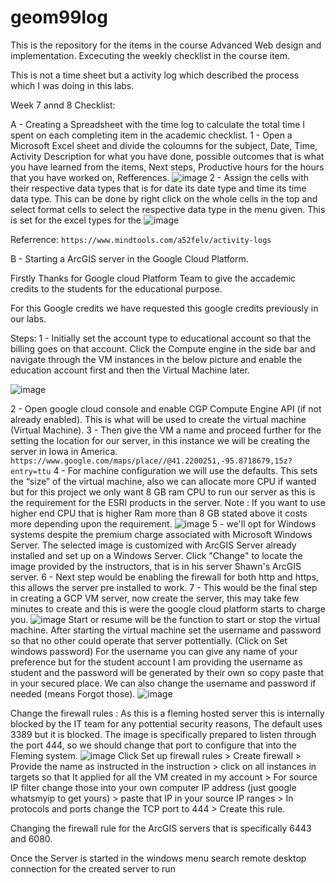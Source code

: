 # geom99log
This is the repository for the items in the course Advanced Web design and implementation. Excecuting the weekly checklist in the course item.

This is not a time sheet but a activity log which described the process which I was doing in this labs.

Week 7 annd 8 Checklist: 

A - Creating a Spreadsheet with the time log to calculate the total time I spent on each completing item in the academic checklist.
  1 - Open a Microsoft Excel sheet and divide the coloumns for the subject, Date, Time, Activity Description for what you have done, possible outcomes that is what you have learned from the items, Next steps, Productive hours for the hours that you have worked on, Refferences.
    ![image](https://github.com/rahulsaravanabavan/geom99log/assets/142858065/111ae533-fce1-4d5d-a5f9-71d9e8a50dbd)
  2 - Assign the cells with their respective data types that is for date its date type and time its time data type. This can be done by right click on the whole cells in the top and select format cells to select the respective data type in the menu given. This is set for the excel types for the
    ![image](https://github.com/rahulsaravanabavan/geom99log/assets/142858065/12ba7309-cbd6-4497-b54d-2c2a2043b016)

  Referrence: ```https://www.mindtools.com/a52felv/activity-logs```


B - Starting a ArcGIS server in the Google Cloud Platform.

Firstly Thanks for Google cloud Platform Team to give the accademic credits to the students for the educational purpose.

For this Google credits we have requested this google credits previously in our labs. 

Steps:
  1 - Initially set the account type to educational account so that the billing goes on that account. Click the Compute engine in the side bar and navigate through the VM instances in the below picture and enable the education account first and then the           Virtual Machine later.
  
  ![image](https://github.com/rahulsaravanabavan/geom99log/assets/142858065/2dd2ed97-6c53-4371-8dda-a2fa17990663)

  2 - Open google cloud console and enable CGP Compute Engine API (if not already enabled). This is what will be used to create the virtual machine (Virtual Machine).
  3 - Then give the VM a name and proceed further for the setting the location for our server, in this instance we will be creating the server in Iowa in America. 
  ```https://www.google.com/maps/place//@41.2200251,-95.8718679,15z?entry=ttu```
  4 - For machine configuration we will use the defaults. This sets the “size” of the virtual machine, also we can allocate more CPU if wanted but for this project we only want 8 GB ram CPU to run our server as this is the requirement for the ESRI products in                 the server.
  Note : If you want to use higher end CPU that is higher Ram more than 8 GB stated above it costs more depending upon the requirement.
  ![image](https://github.com/rahulsaravanabavan/geom99log/assets/142858065/008f9bbe-1001-4ed3-9900-d2df4e675cf2)
  5 - we'll opt for Windows systems despite the premium charge associated with Microsoft Windows Server. The selected image is customized with ArcGIS Server already installed and set up on a Windows Server. Click "Change" to locate the image provided by the instructors, that is in his server Shawn's ArcGIS server.
  6 - Next step would be enabling the firewall for both http and https, this allows the server pre installed to work.
  7 - This would be the final step in creating a GCP VM server, now create the server, this may take few minutes to create and this is were the google cloud platform starts to charge you.
  ![image](https://github.com/rahulsaravanabavan/geom99log/assets/142858065/5872cbc1-76cb-4eca-bb8a-ae220ad8942c) 
  Start or resume will be the function to start or stop the virtual machine. After starting the virtual machine set the username and password so that no other could operate that server pottentially. (Click on Set windows password)
  For the username you can give any name of your preference but for the student account I am providing the username as student and the password will be generated by their own so copy paste that in your secured place. We can also change the username and password if needed (means Forgot those).
  ![image](https://github.com/rahulsaravanabavan/geom99log/assets/142858065/8a6fa9c0-baaa-492a-bdd4-827d20878a32)

  Change the firewall rules : As this is a fleming hosted server this is internally blocked by the IT team for any pottential security reasons, The default uses 3389 but it is blocked. The image is specifically prepared to listen through the port 444, so we should         change that port to configure that into the Fleming system.
![image](https://github.com/rahulsaravanabavan/geom99log/assets/142858065/b05cacad-e070-402b-b69a-7124400cde93) 
Click Set up firewall rules > Create firewall > Provide the name as instructed in the instruction > click on all instances in targets so that It applied for all the VM created in my account > For source IP filter change those into your own computer IP address (just google whatsmyip to get yours) > paste that IP in your source IP ranges > In protocols and ports change the TCP port to 444 > Create this rule.

  Changing the firewall rule for the ArcGIS servers that is specifically 6443 and 6080.
  

  

  Once the Server is started in the windows menu search remote desktop connection for the created server to run 

  

  

